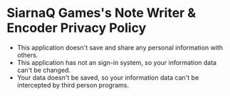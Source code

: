 # SiarnaQ Games's Note Writer & Encoder Privacy Policy

* This application doesn't save and share any personal information with others.
* This application has not an sign-in system, so your information data can't be changed.
* Your data doesn't be saved, so your information data can't be intercepted by third person programs.
